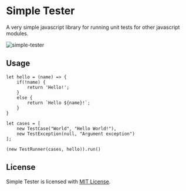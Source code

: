 # Simple Tester
A very simple javascript library for running unit tests for other javascript modules. 

![simple-tester](https://github.com/kspk/simple-tester/workflows/simple-tester/badge.svg?branch=master)

## Usage
    let hello = (name) => {
        if(!name) {
            return 'Hello!';
        }
        else {
            return `Hello ${name}!`;
        }
    }

    let cases = [
        new TestCase("World", "Hello World!"),
        new TestException(null, "Argument exception")
    ];

    (new TestRunner(cases, hello)).run()

## License
Simple Tester is licensed with [MIT License](LICENSE).